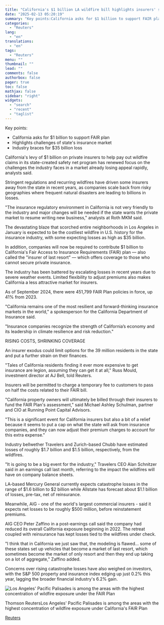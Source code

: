 ```yaml
---
title: "California's $1 billion LA wildfire bill highlights insurers' struggle, analysts say"
date: "2025-02-13 05:20:19"
summary: "Key points:California asks for $1 billion to support FAIR planHighlights challenges of state's insurance marketIndustry braces for $35 billion loss California's levy of $1 billion on private insurers to help pay out wildfire claims in its state-created safety net program has renewed focus on the challenges the industry faces in..."
categories:
  - "Reuters"
lang:
  - "en"
translations:
  - "en"
tags:
  - "Reuters"
menu: ""
thumbnail: ""
lead: ""
comments: false
authorbox: false
pager: true
toc: false
mathjax: false
sidebar: "right"
widgets:
  - "search"
  - "recent"
  - "taglist"
---
```


Key points:

* California asks for $1 billion to support FAIR plan
* Highlights challenges of state's insurance market
* Industry braces for $35 billion loss

California's levy of $1 billion on private insurers to help pay out wildfire claims in its state-created safety net program has renewed focus on the challenges the industry faces in a market already losing appeal rapidly, analysts said.

Stringent regulations and recurring wildfires have driven some insurers away from the state in recent years, as companies scale back from risky geographies where frequent natural disasters are leading to billions in losses.

"The insurance regulatory environment in California is not very friendly to the industry and major changes will be needed if the state wants the private market to resume writing new business," analysts at Roth MKM said.

The devastating blaze that scorched entire neighborhoods in Los Angeles in January is expected to be the costliest wildfire in U.S. history for the insurance industry, with some expecting losses as high as $35 billion.

In addition, companies will now be required to contribute $1 billion to California's Fair Access to Insurance Requirements (FAIR) plan — also called the "insurer of last resort" — which offers coverage to those who cannot secure private insurance.

The industry has been battered by escalating losses in recent years due to severe weather events. Limited flexibility to adjust premiums also makes California a less attractive market for insurers.

As of September 2024, there were 451,799 FAIR Plan policies in force, up 41% from 2023.

"California remains one of the most resilient and forward-thinking insurance markets in the world," a spokesperson for the California Department of Insurance said.

"Insurance companies recognize the strength of California’s economy and its leadership in climate resilience and risk reduction."

RISING COSTS, SHRINKING COVERAGE

An insurer exodus could limit options for the 39 million residents in the state and put a further strain on their finances.

"Tales of California residents finding it ever more expensive to get insurance are legion, assuming they can get it at all," Russ Mould, investment director at AJ Bell, told Reuters.

Insurers will be permitted to charge a temporary fee to customers to pass on half the costs related to their FAIR bill.

"California property owners will ultimately be billed through their insurers to fund the FAIR Plan's assessment," said Michael Ashley Schulman, partner and CIO at Running Point Capital Advisors.

"This is a significant event for California insurers but also a bit of a relief because it seems to put a cap on what the state will ask from insurance companies, and they can now adjust their premium charges to account for this extra expense."

Industry bellwether Travelers and Zurich-based Chubb have estimated losses of roughly $1.7 billion and $1.5 billion, respectively, from the wildfires.

"It is going to be a big event for the industry," Travelers CEO Alan Schnitzer said in an earnings call last month, referring to the impact the wildfires will have on company balance sheets.

LA-based Mercury General currently expects catastrophe losses in the range of $1.6 billion to $2 billion while Allstate has forecast about $1.1 billion of losses, pre-tax, net of reinsurance.

Meanwhile, AIG - one of the world's largest commercial insurers - said it expects net losses to be roughly $500 million, before reinstatement premiums.

AIG CEO Peter Zaffino in a post-earnings call said the company had reduced its overall California exposure beginning in 2022. The retreat coupled with reinsurance has kept losses tied to the wildfires under check.

"I think that in California we just saw that, the modeling is flawed... some of these states set up vehicles that become a market of last resort, which sometimes become the market of only resort and then they end up taking on a lot of aggregate," Zaffino added.

Concerns over rising catastrophe losses have also weighed on investors, with the S&P 500 property and insurance index edging up just 0.2% this year, lagging the broader financial industry's 6.2% gain.

![Los Angeles' Pacific Palisades is among the areas with the highest concentration of wildfire exposure under the FAIR Plan](https://s3.tradingview.com/news/image/tag:reuters.com,2025:newsml_L4N3P31OJ-a00e29fea28556aca630935c15f73481-resized.jpeg)

Thomson ReutersLos Angeles' Pacific Palisades is among the areas with the highest concentration of wildfire exposure under California's FAIR Plan

[Reuters](https://www.tradingview.com/news/reuters.com,2025:newsml_L4N3P31OJ:0-california-s-1-billion-la-wildfire-bill-highlights-insurers-struggle-analysts-say/)
